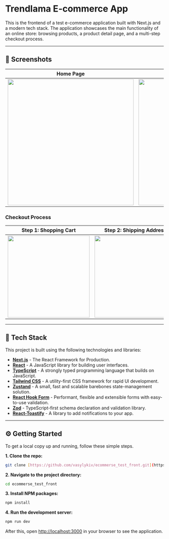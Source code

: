# Trendlama E-commerce App

This is the frontend of a test e-commerce application built with Next.js and a modern tech stack. The application showcases the main functionality of an online store: browsing products, a product detail page, and a multi-step checkout process.

---

## 🎨 Screenshots

| Home Page                                                                                                                                                                    | Product Page                                                                                                                                                                   |
| ---------------------------------------------------------------------------------------------------------------------------------------------------------------------------- | ------------------------------------------------------------------------------------------------------------------------------------------------------------------------------ |
| <img src="https://raw.githubusercontent.com/vasylykiv/ecommerse_test_front/b43ed7ad6bce28b2f320e3c97643fb90841d3d38/ecommerce_app_previews/ecommerce_test_app.jpg" width="400"> | <img src="https://raw.githubusercontent.com/vasylykiv/ecommerse_test_front/b43ed7ad6bce28b2f320e3c97643fb90841d3d38/ecommerce_app_previews/ecommerce_test_app_page2.jpg" width="400"> |

### Checkout Process

| Step 1: Shopping Cart                                                                                                                                                                 | Step 2: Shipping Address                                                                                                                                                                  | Step 3: Payment Method                                                                                                                                                                  |
| --------------------------------------------------------------------------------------------------------------------------------------------------------------------------------------- | ------------------------------------------------------------------------------------------------------------------------------------------------------------------------------------------- | --------------------------------------------------------------------------------------------------------------------------------------------------------------------------------------- |
| <img src="https://raw.githubusercontent.com/vasylykiv/ecommerse_test_front/b43ed7ad6bce28b2f320e3c97643fb90841d3d38/ecommerce_app_previews/ecommerce_test_app_page3_cart1.png" width="260"> | <img src="https://raw.githubusercontent.com/vasylykiv/ecommerse_test_front/b43ed7ad6bce28b2f320e3c97643fb90841d3d38/ecommerce_app_previews/ecommerce_test_app_page3_cart2.png" width="260"> | <img src="https://raw.githubusercontent.com/vasylykiv/ecommerse_test_front/b43ed7ad6bce28b2f320e3c97643fb90841d3d38/ecommerce_app_previews/ecommerce_test_app_page3_cart3.png" width="260"> |

---

## 🚀 Tech Stack

This project is built using the following technologies and libraries:

* **[Next.js](https://nextjs.org/)** - The React Framework for Production.
* **[React](https://reactjs.org/)** - A JavaScript library for building user interfaces.
* **[TypeScript](https://www.typescriptlang.org/)** - A strongly typed programming language that builds on JavaScript.
* **[Tailwind CSS](https://tailwindcss.com/)** - A utility-first CSS framework for rapid UI development.
* **[Zustand](https://github.com/pmndrs/zustand)** - A small, fast and scalable barebones state-management solution.
* **[React Hook Form](https://react-hook-form.com/)** - Performant, flexible and extensible forms with easy-to-use validation.
* **[Zod](https://zod.dev/)** - TypeScript-first schema declaration and validation library.
* **[React-Toastify](https://fkhadra.github.io/react-toastify/introduction)** - A library to add notifications to your app.

---

## ⚙️ Getting Started

To get a local copy up and running, follow these simple steps.

**1. Clone the repo:**
```bash
git clone [https://github.com/vasylykiv/ecommerse_test_front.git](https://github.com/vasylykiv/ecommerse_test_front.git)
```
**2. Navigate to the project directory:**
```bash
cd ecommerse_test_front
```
**3. Install NPM packages:**
```bash
npm install
```
**4. Run the development server:**
```bash
npm run dev
```

After this, open [http://localhost:3000](https://www.google.com/search?q=http://localhost:3000) in your browser to see the application.
